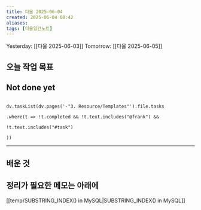 ```yaml
---
title: 다울 2025-06-04
created: 2025-06-04 08:42
aliases: 
tags: [다울일간노트]
---
```


Yesterday: [[다울 2025-06-03]] 
Tomorrow: [[다울 2025-06-05]] 


## 오늘 작업 목표





## Not done yet

```dataviewjs

dv.taskList(dv.pages('-"3. Resource/Templates"').file.tasks

.where(t => !t.completed && !t.text.includes("@frank") &&

!t.text.includes("#task")

))

```

---

## 배운 것




## 정리가 필요한 메모는 아래에


[[temp/SUBSTRING_INDEX() in MySQL|SUBSTRING_INDEX() in MySQL]]
